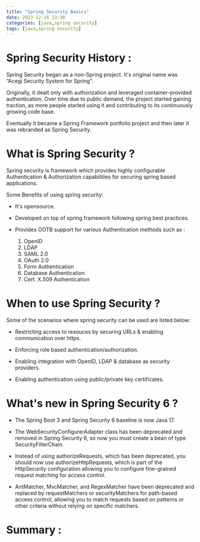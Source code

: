 ```yaml
---
title: "Spring Security Basics"
date: 2023-12-16 13:30
categories: [java,spring security]
tags: [java,spring security]
---
```


# Spring Security History :

Spring Security began as a non-Spring project.
It's original name was “Acegi Security System for Spring”.

Originally, it dealt only with authorization and leveraged container-provided authentication.
Over time due to public demand, the project started gaining traction, as more people started using it and contributing to its continuously growing code base.

Eventually it became a Spring Framework portfolio project and then later it was rebranded as Spring Security.


# What is Spring Security ?

Spring security is framework which provides highly configurable Authentication & Authorization capabilities for securing spring based applications.

Some Benefits of using spring security:

* It's opensource.

* Developed on top of spring framework following spring best practices.

* Provides OOTB support for various Authentication methods such as :
    1. OpenID
    2. LDAP
    3. SAML 2.0
    4. OAuth 2.0
    5. Form Authentication
    6. Database Authentication
    7. Cert. X.509 Authentication

# When to use Spring Security ?

Some of the scenarios where spring security can be used are listed below:

* Restricting access to resouces by securing URLs & enabling communication over https.

* Enforcing role based authentication/authorization.

* Enabling integration with OpenID, LDAP & database as security providers.

* Enabling authentication using public/private key certificates.

# What's new in Spring Security 6 ? 

* The Spring Boot 3 and Spring Security 6 baseline is now Java 17.

* The WebSecurityConfigurerAdapter class has been deprecated and removed in Spring Security 6, so now you must create a bean of type SecurityFilterChain.

* Instead of using authorizeRequests, which has been deprecated, you should now use authorizeHttpRequests, which is part of the HttpSecurity configuration allowing you to configure fine-grained request matching for access control.

* AntMatcher, MvcMatcher, and RegexMatcher have been deprecated and replaced by requestMatchers or securityMatchers for path-based access control, allowing you to match requests based on patterns or other criteria without relying on specific matchers.

# Summary :